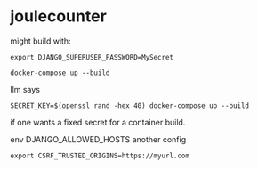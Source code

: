 # joulecounter

might build with:

```
export DJANGO_SUPERUSER_PASSWORD=MySecret

docker-compose up --build
```

llm says
```
SECRET_KEY=$(openssl rand -hex 40) docker-compose up --build
```
if one wants a fixed secret for a container build.

env DJANGO_ALLOWED_HOSTS another config

```
export CSRF_TRUSTED_ORIGINS=https://myurl.com
```
